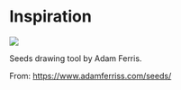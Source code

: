 # Inspiration

![](https://db-feed.s3.amazonaws.com/legacy/Screen_Shot_2019_12_03_at_9_53_37_PM-1575428088939.png)

Seeds drawing tool by Adam Ferris.

From: https://www.adamferriss.com/seeds/